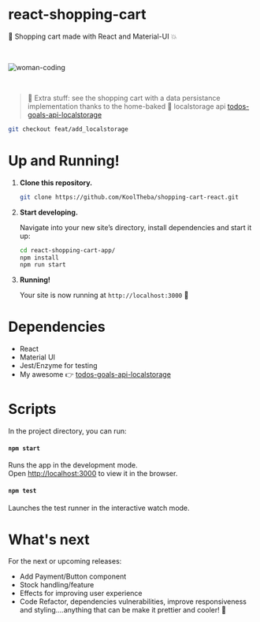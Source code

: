 # react-shopping-cart
🛒 Shopping cart made with React and Material-UI 💥

<br>
    <p>
        <img src='https://media.giphy.com/media/l2SpQ6mdHaCUHC5J6/giphy.gif' alt="woman-coding"/>
    </p>
</br>

> 💃 Extra stuff: see the shopping cart with a data persistance implementation thanks to the home-baked 🧁 localstorage api [todos-goals-api-localstorage](https://www.npmjs.com/package/todos-goals-api-localstorage)

```sh
git checkout feat/add_localstorage
```

# Up and Running!

1.  **Clone this repository.**

    ```sh
    git clone https://github.com/KoolTheba/shopping-cart-react.git
    ```

2.  **Start developing.**

    Navigate into your new site’s directory, install dependencies and start it up:

    ```sh
    cd react-shopping-cart-app/
    npm install
    npm run start
    ```

3.  **Running!**

    Your site is now running at `http://localhost:3000` 🚀

# Dependencies
- React
- Material UI
- Jest/Enzyme for testing
- My awesome 👉 [todos-goals-api-localstorage](https://www.npmjs.com/package/todos-goals-api-localstorage)

# Scripts

In the project directory, you can run:

#### `npm start`

Runs the app in the development mode.<br />
Open [http://localhost:3000](http://localhost:3000) to view it in the browser.

#### `npm test`

Launches the test runner in the interactive watch mode.

# What's next
For the next or upcoming releases:
- Add Payment/Button component
- Stock handling/feature
- Effects for improving user experience
- Code Refactor, dependencies vulnerabilities, improve responsiveness and styling....anything that can be make it prettier and cooler! 💅




